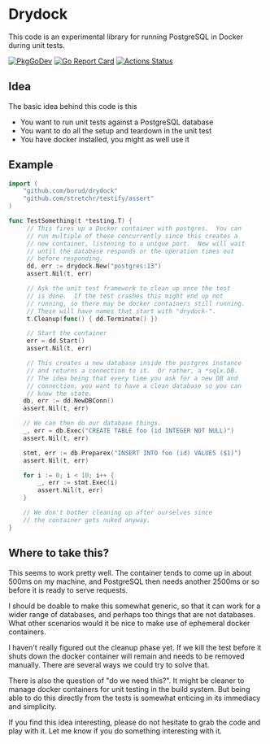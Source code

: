 # Drydock

This code is an experimental library for running PostgreSQL in Docker during unit tests.

[![PkgGoDev](https://pkg.go.dev/badge/github.com/borud/drydock)](<https://pkg.go.dev/github.com/borud/drydock>) [![Go Report Card](https://goreportcard.com/badge/github.com/borud/drydock)](https://goreportcard.com/report/github.com/borud/drydock) [![Actions Status](https://github.com/borud/drydock/workflows/test/badge.svg)](https://github.com/borud/drydock)

## Idea

The basic idea behind this code is this

- You want to run unit tests against a PostgreSQL database
- You want to do all the setup and teardown in the unit test
- You have docker installed, you might as well use it

## Example

```go
import (
    "github.com/borud/drydock"
    "github.com/stretchr/testify/assert"
)

func TestSomething(t *testing.T) {
     // This fires up a Docker container with postgres.  You can
     // run multiple of these concurrently since this creates a
     // new container, listening to a unique port.  New will wait
     // until the database responds or the operation times out
     // before responding.
     dd, err := drydock.New("postgres:13")
     assert.Nil(t, err)

     // Ask the unit test framework to clean up once the test
     // is done.  If the test crashes this might end up not
     // running, so there may be docker containers still running.
     // These will have names that start with "drydock-".
     t.Cleanup(func() { dd.Terminate() })

     // Start the container
     err = dd.Start()
     assert.Nil(t, err)

     // This creates a new database inside the postgres instance
     // and returns a connection to it.  Or rather, a *sqlx.DB.
     // The idea being that every time you ask for a new DB and
     // connection, you want to have a clean database so you can
     // know the state.
    db, err := dd.NewDBConn()
    assert.Nil(t, err)

    // We can then do our database things. 
    _, err = db.Exec("CREATE TABLE foo (id INTEGER NOT NULL)")
    assert.Nil(t, err)

    stmt, err := db.Preparex("INSERT INTO foo (id) VALUES ($1)")
    assert.Nil(t, err)

    for i := 0; i < 10; i++ {
        _, err := stmt.Exec(i)
        assert.Nil(t, err)
    }

    // We don't bother cleaning up after ourselves since
    // the container gets nuked anyway.
}
```

## Where to take this?

This seems to work pretty well.  The container tends to come up in
about 500ms on my machine, and PostgreSQL then needs another 2500ms or
so before it is ready to serve requests.

I should be doable to make this somewhat generic, so that it can work
for a wider range of databases, and perhaps too things that are not
databases.  What other scenarios would it be nice to make use of
ephemeral docker containers.

I haven't really figured out the cleanup phase yet.  If we kill the
test before it shuts down the docker container will remain and needs
to be removed manually.  There are several ways we could try to solve
that.

There is also the question of "do we need this?".  It might be cleaner
to manage docker containers for unit testing in the build system.  But
being able to do this directly from the tests is somewhat enticing in
its immediacy and simplicity.

If you find this idea interesting, please do not hesitate to grab the
code and play with it.  Let me know if you do something interesting
with it.
